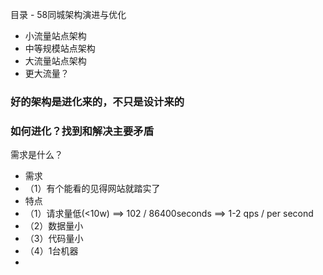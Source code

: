 目录 - 58同城架构演进与优化

* 小流量站点架构
* 中等规模站点架构
* 大流量站点架构
* 更大流量？

### 好的架构是进化来的，不只是设计来的
### 如何进化？找到和解决主要矛盾

需求是什么？
* 需求 
* （1）有个能看的见得网站就踏实了
* 特点
* （1）请求量低(<10w) ==> 102 / 86400seconds ==> 1-2 qps / per second
* （2）数据量小
* （3）代码量小
* （4）1台机器
* 